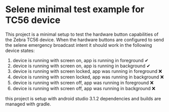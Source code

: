 # Selene minimal test example for TC56 device

This project is a minimal setup to test the hardware button capabilities of the
Zebra TC56 device. When the hardware buttons are configured to send the selene
emergency broadcast intent it should work in the following device states:

1.  device is running with screen on, app is running in foreground ✔
2.  device is running with screen on, app is running in background ✔
3.  device is running with screen locked, app was running in foreground ❌
4.  device is running with screen locked, app was running in background ❌
5.  device is running with screen off, app was running in foreground ❌
6.  device is running with screen off, app was running in background ❌

this project is setup with android studio 3.1.2 dependencies and builds are
managed with gradle.
